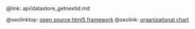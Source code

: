 @link: api/datastore_getnextid.md

@seolinktop: [open source html5 framework](https://webix.com)
@seolink: [organizational chart](https://webix.com/widget/organogram/)